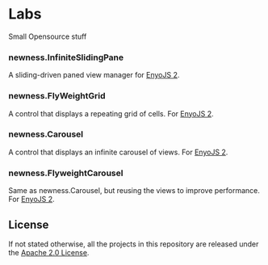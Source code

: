 Labs
====

Small Opensource stuff

### newness.InfiniteSlidingPane
A sliding-driven paned view manager for [EnyoJS 2](http://www.enyojs.com).

### newness.FlyWeightGrid
A control that displays a repeating grid of cells. For [EnyoJS 2](http://www.enyojs.com).

### newness.Carousel
A control that displays an infinite carousel of views. For [EnyoJS 2](http://www.enyojs.com).

### newness.FlyweightCarousel
Same as newness.Carousel, but reusing the views to improve performance. For [EnyoJS 2](http://www.enyojs.com).

License
-------

If not stated otherwise, all the projects in this repository are released under the [Apache 2.0 License](http://www.apache.org/licenses/LICENSE-2.0).